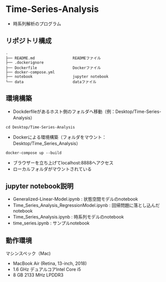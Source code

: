 # Time-Series-Analysis
* 時系列解析のプログラム

## リポジトリ構成
```
.
├── README.md                 READMEファイル
├── .dockerignore        
├── Dockerfile                Dockerファイル
├── docker-compose.yml
├── notebook                  jupyter notebook
└── data                      dataファイル
```

## 環境構築

* Dockderfileがあるホスト側のフォルダへ移動（例：Desktop/Time-Series-Analysis）
```
cd Desktop/Time-Series-Analysis
```

* Dockerによる環境構築（フォルダをマウント：Desktop/Time_Series_Analysis）
```
docker-compose up --build
```

* ブラウザーを立ち上げてlocalhost:8888へアクセス
* ローカルフォルダがマウントされている

## jupyter notebook説明
* Generalized-Linear-Model.ipynb : 状態空間モデルのnotebook
* Time_Series_Analysis_RegressionModel.ipynb : 回帰問題に落とし込んだnotebook
* Time_Series_Analysis.ipynb : 時系列モデルのnotebook
* time_series.ipynb : サンプルnotebook

## 動作環境
マシンスペック（Mac)
- MacBook Air (Retina, 13-inch, 2018)
- 1.6 GHz デュアルコアIntel Core i5
- 8 GB 2133 MHz LPDDR3

